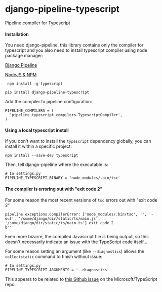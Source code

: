 # django-pipeline-typescript
Pipeline compiler for Typescript

#### Installation

You need django-pipeline, this library contains only the compiler for typescript and you also need to install typescript compiler using node package manager:

[Django Pipeline](http://django-pipeline.readthedocs.org/en/latest/index.html)

[NodeJS & NPM](https://nodejs.org/)

``` npm install -g typescript```

```pip install django-pipeline-typescript```

Add the compiler to pipeline configuration:

```
PIPELINE_COMPILERS = (
  'pipeline_typescript.compilers.TypescriptCompiler',
)
```

#### Using a local typescript install

If you don't want to install the `typescript` dependency globally, you can install it within a specific project:

	npm install --save-dev typescript

Then, tell django-pipeline where the executable is:

	# In settings.py
	PIPELINE_TYPESCRIPT_BINARY = 'node_modules/.bin/tsc'

#### The compiler is erroring out with "exit code 2"

For some reason the most recent versions of `tsc` errors out with "exit code 2"

	pipeline.exceptions.CompilerError: ['node_modules/.bin/tsc', '', '-out', '/some/django/dir/static/ts/main.js', '/some/django/dir/static/ts/main.ts'] exit code 2
	b''

Even more bizarre, the compiled Javascript file _is_ being output, so this doesn't necessarily indicate an issue with the TypeScript code itself...

For some reason setting an argument (like `--diagnostics`) allows the `collectstatic` command to finish without issue:

	# In settings.py
	PIPELINE_TYPESCRIPT_ARGUMENTS = '--diagnostics'

This appears to be related to [this Github issue](https://github.com/Microsoft/TypeScript/issues/8186) on the Microsoft/TypeScript repo.